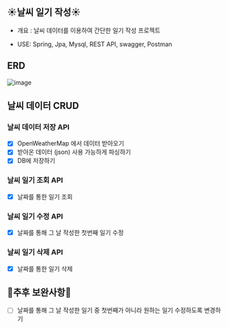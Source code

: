 ## ☀날씨 일기 작성☀
- 개요 : 날씨 데이터를 이용하여 간단한 일기 작성 프로젝트

- USE: Spring, Jpa, Mysql, REST API, swagger, Postman

## ERD
![image](https://github.com/leejaeeun59357/weather/assets/149572895/d5da9b3b-f712-40b8-b68e-92f126cfcb8a)


## 날씨 데이터 CRUD

### 날씨 데이터 저장 API
- [x] OpenWeatherMap 에서 데이터 받아오기
- [x] 받아온 데이터 (json) 사용 가능하게 파싱하기
- [x] DB에 저장하기

### 날씨 일기 조회 API
- [x] 날짜를 통한 일기 조회

### 날씨 일기 수정 API
- [x] 날짜를 통해 그 날 작성한 첫번째 일기 수정

### 날씨 일기 삭제 API
- [x] 날짜를 통한 일기 삭제

## 🔨추후 보완사항🔨
- [ ] 날짜를 통해 그 날 작성한 일기 중 첫번째가 아니라 원하는 일기 수정하도록 변경하기
